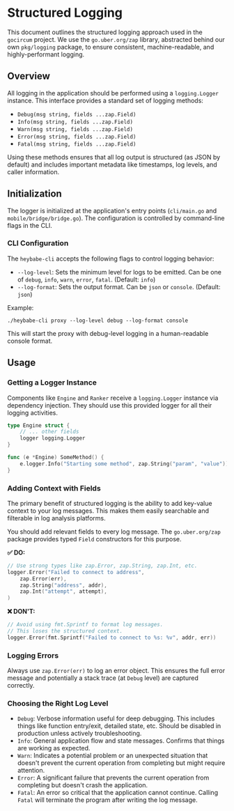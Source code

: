 # Structured Logging

This document outlines the structured logging approach used in the `gocircum` project. We use the `go.uber.org/zap` library, abstracted behind our own `pkg/logging` package, to ensure consistent, machine-readable, and highly-performant logging.

## Overview

All logging in the application should be performed using a `logging.Logger` instance. This interface provides a standard set of logging methods:

- `Debug(msg string, fields ...zap.Field)`
- `Info(msg string, fields ...zap.Field)`
- `Warn(msg string, fields ...zap.Field)`
- `Error(msg string, fields ...zap.Field)`
- `Fatal(msg string, fields ...zap.Field)`

Using these methods ensures that all log output is structured (as JSON by default) and includes important metadata like timestamps, log levels, and caller information.

## Initialization

The logger is initialized at the application's entry points (`cli/main.go` and `mobile/bridge/bridge.go`). The configuration is controlled by command-line flags in the CLI.

### CLI Configuration

The `heybabe-cli` accepts the following flags to control logging behavior:

- `--log-level`: Sets the minimum level for logs to be emitted. Can be one of `debug`, `info`, `warn`, `error`, `fatal`. (Default: `info`)
- `--log-format`: Sets the output format. Can be `json` or `console`. (Default: `json`)

Example:
```shell
./heybabe-cli proxy --log-level debug --log-format console
```

This will start the proxy with debug-level logging in a human-readable console format.

## Usage

### Getting a Logger Instance

Components like `Engine` and `Ranker` receive a `logging.Logger` instance via dependency injection. They should use this provided logger for all their logging activities.

```go
type Engine struct {
    // ... other fields
    logger logging.Logger
}

func (e *Engine) SomeMethod() {
    e.logger.Info("Starting some method", zap.String("param", "value"))
}
```

### Adding Context with Fields

The primary benefit of structured logging is the ability to add key-value context to your log messages. This makes them easily searchable and filterable in log analysis platforms.

You should add relevant fields to every log message. The `go.uber.org/zap` package provides typed `Field` constructors for this purpose.

**✅ DO:**
```go
// Use strong types like zap.Error, zap.String, zap.Int, etc.
logger.Error("Failed to connect to address",
    zap.Error(err),
    zap.String("address", addr),
    zap.Int("attempt", attempt),
)
```

**❌ DON'T:**
```go
// Avoid using fmt.Sprintf to format log messages.
// This loses the structured context.
logger.Error(fmt.Sprintf("Failed to connect to %s: %v", addr, err))
```

### Logging Errors

Always use `zap.Error(err)` to log an error object. This ensures the full error message and potentially a stack trace (at `Debug` level) are captured correctly.

### Choosing the Right Log Level

- `Debug`: Verbose information useful for deep debugging. This includes things like function entry/exit, detailed state, etc. Should be disabled in production unless actively troubleshooting.
- `Info`: General application flow and state messages. Confirms that things are working as expected.
- `Warn`: Indicates a potential problem or an unexpected situation that doesn't prevent the current operation from completing but might require attention.
- `Error`: A significant failure that prevents the current operation from completing but doesn't crash the application.
- `Fatal`: An error so critical that the application cannot continue. Calling `Fatal` will terminate the program after writing the log message. 
